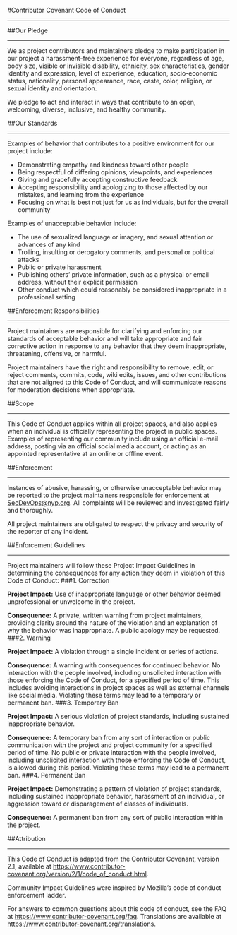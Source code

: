 #Contributor Covenant Code of Conduct

---
##Our Pledge

---
We as project contributors and maintainers pledge to make participation in our project a harassment-free experience for everyone, regardless of age, body size, visible or invisible disability, ethnicity, sex characteristics, gender identity and expression, level of experience, education, socio-economic status, nationality, personal appearance, race, caste, color, religion, or sexual identity and orientation.

We pledge to act and interact in ways that contribute to an open, welcoming, diverse, inclusive, and healthy community.

##Our Standards

---
Examples of behavior that contributes to a positive environment for our project include:

* Demonstrating empathy and kindness toward other people
* Being respectful of differing opinions, viewpoints, and experiences
* Giving and gracefully accepting constructive feedback
* Accepting responsibility and apologizing to those affected by our mistakes, and learning from the experience
* Focusing on what is best not just for us as individuals, but for the overall community

Examples of unacceptable behavior include:
* The use of sexualized language or imagery, and sexual attention or advances of any kind
* Trolling, insulting or derogatory comments, and personal or political attacks
* Public or private harassment
* Publishing others’ private information, such as a physical or email address, without their explicit permission
* Other conduct which could reasonably be considered inappropriate in a professional setting

##Enforcement Responsibilities

---
Project maintainers are responsible for clarifying and enforcing our standards of acceptable behavior and will take appropriate and fair corrective action in response to any behavior that they deem inappropriate, threatening, offensive, or harmful.

Project maintainers have the right and responsibility to remove, edit, or reject comments, commits, code, wiki edits, issues, and other contributions that are not aligned to this Code of Conduct, and will communicate reasons for moderation decisions when appropriate.

##Scope

---
This Code of Conduct applies within all project spaces, and also applies when an individual is officially representing the project in public spaces. Examples of representing our community include using an official e-mail address, posting via an official social media account, or acting as an appointed representative at an online or offline event.

##Enforcement

---

Instances of abusive, harassing, or otherwise unacceptable behavior may be reported to the project maintainers responsible for enforcement at [SecDevOps@nyp.org](mailto:SecDevOps@nyp.org?subject=[DaggerBoard]%20[Code-of-Conduct-Report]). All complaints will be reviewed and investigated fairly and thoroughly.

All project maintainers are obligated to respect the privacy and security of the reporter of any incident.

##Enforcement Guidelines

---

Project maintainers will follow these Project Impact Guidelines in determining the consequences for any action they deem in violation of this Code of Conduct:
###1. Correction

**Project Impact:** Use of inappropriate language or other behavior deemed unprofessional or unwelcome in the project.

**Consequence:** A private, written warning from project maintainers, providing clarity around the nature of the violation and an explanation of why the behavior was inappropriate. A public apology may be requested.
###2. Warning

**Project Impact:** A violation through a single incident or series of actions.

**Consequence:** A warning with consequences for continued behavior. No interaction with the people involved, including unsolicited interaction with those enforcing the Code of Conduct, for a specified period of time. This includes avoiding interactions in project spaces as well as external channels like social media. Violating these terms may lead to a temporary or permanent ban.
###3. Temporary Ban

**Project Impact:** A serious violation of project standards, including sustained inappropriate behavior.

**Consequence:** A temporary ban from any sort of interaction or public communication with the project and project community for a specified period of time. No public or private interaction with the people involved, including unsolicited interaction with those enforcing the Code of Conduct, is allowed during this period. Violating these terms may lead to a permanent ban.
###4. Permanent Ban

**Project Impact:** Demonstrating a pattern of violation of project standards, including sustained inappropriate behavior, harassment of an individual, or aggression toward or disparagement of classes of individuals.

**Consequence:** A permanent ban from any sort of public interaction within the project.

##Attribution

---

This Code of Conduct is adapted from the Contributor Covenant, version 2.1, available at https://www.contributor-covenant.org/version/2/1/code_of_conduct.html.

Community Impact Guidelines were inspired by Mozilla’s code of conduct enforcement ladder.

For answers to common questions about this code of conduct, see the FAQ at https://www.contributor-covenant.org/faq. Translations are available at https://www.contributor-covenant.org/translations.
